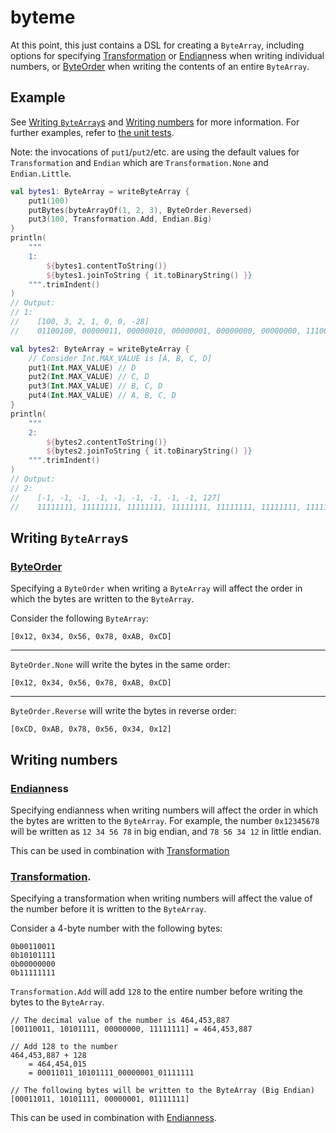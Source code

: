 # byteme

At this point, this just contains a DSL for creating a `ByteArray`, including options for specifying [Transformation](src/main/kotlin/dylan/byteme/common/Transformation.kt) or [Endian](src/main/kotlin/dylan/byteme/common/Endian.kt)ness when writing individual numbers, or [ByteOrder](src/main/kotlin/dylan/byteme/common/ByteOrder.kt) when writing the contents of an entire `ByteArray`.

## Example

See [Writing `ByteArray`s](#writing-bytearrays) and [Writing numbers](#writing-numbers) for more information. For further examples, refer to [the unit tests](src/test/kotlin/dylan/byteme/write).

Note: the invocations of `put1`/`put2`/etc. are using the default values for `Transformation` and `Endian` which are `Transformation.None` and `Endian.Little`.

```kotlin
val bytes1: ByteArray = writeByteArray {
    put1(100)
    putBytes(byteArrayOf(1, 2, 3), ByteOrder.Reversed)
    put3(100, Transformation.Add, Endian.Big)
}
println(
    """
    1:
        ${bytes1.contentToString()}
        ${bytes1.joinToString { it.toBinaryString() }}
    """.trimIndent()
)
// Output:
// 1:
//    [100, 3, 2, 1, 0, 0, -28]
//    01100100, 00000011, 00000010, 00000001, 00000000, 00000000, 11100100

val bytes2: ByteArray = writeByteArray {
    // Consider Int.MAX_VALUE is [A, B, C, D]
    put1(Int.MAX_VALUE) // D
    put2(Int.MAX_VALUE) // C, D
    put3(Int.MAX_VALUE) // B, C, D
    put4(Int.MAX_VALUE) // A, B, C, D
}
println(
    """
    2:
        ${bytes2.contentToString()}
        ${bytes2.joinToString { it.toBinaryString() }}
    """.trimIndent()
)
// Output:
// 2:
//    [-1, -1, -1, -1, -1, -1, -1, -1, -1, 127]
//    11111111, 11111111, 11111111, 11111111, 11111111, 11111111, 11111111, 11111111, 11111111, 01111111
```

## Writing `ByteArray`s

### [ByteOrder](src/main/kotlin/dylan/byteme/common/ByteOrder.kt)

Specifying a `ByteOrder` when writing a `ByteArray` will affect the order in which the bytes are written to the `ByteArray`.

Consider the following `ByteArray`:
```
[0x12, 0x34, 0x56, 0x78, 0xAB, 0xCD]
```

---

`ByteOrder.None` will write the bytes in the same order:

```
[0x12, 0x34, 0x56, 0x78, 0xAB, 0xCD]
```

---

`ByteOrder.Reverse` will write the bytes in reverse order:

```
[0xCD, 0xAB, 0x78, 0x56, 0x34, 0x12]
```

## Writing numbers

### [Endian](src/main/kotlin/dylan/byteme/common/Endian.kt)ness

Specifying endianness when writing numbers will affect the order in which the bytes are written to the `ByteArray`. For example, the number `0x12345678` will be written as `12 34 56 78` in big endian, and `78 56 34 12` in little endian.

This can be used in combination with [Transformation](#transformation)

### [Transformation](src/main/kotlin/dylan/byteme/common/Transformation.kt).

Specifying a transformation when writing numbers will affect the value of the number before it is written to the `ByteArray`.

Consider a 4-byte number with the following bytes:
```
0b00110011
0b10101111
0b00000000
0b11111111
```

`Transformation.Add` will add `128` to the entire number before writing the bytes to the `ByteArray`.

```
// The decimal value of the number is 464,453,887
[00110011, 10101111, 00000000, 11111111] = 464,453,887

// Add 128 to the number
464,453,887 + 128
    = 464,454,015
    = 00011011_10101111_00000001_01111111

// The following bytes will be written to the ByteArray (Big Endian)
[00011011, 10101111, 00000001, 01111111]
```

This can be used in combination with [Endianness](#endianness).
